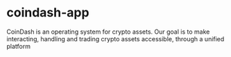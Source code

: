 # coindash-app
CoinDash is an operating system for crypto assets. Our goal is to make interacting, handling and trading crypto assets accessible, through a unified platform
